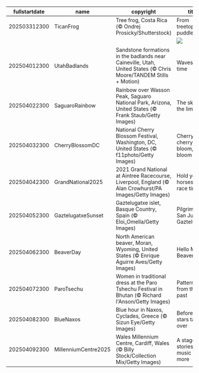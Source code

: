 |fullstartdate|name|copyright|title|image|
|--|--|--|--|--|
202503312300|TicanFrog|Tree frog, Costa Rica (© Ondrej Prosicky/Shutterstock)|From treetops to puddles|![](/en-GB/2025/04/202503312300TicanFrog.jpg)|
||||![](/en-GB/2025/04/.jpg)|
202504012300|UtahBadlands|Sandstone formations in the badlands near Caineville, Utah, United States (© Chris Moore/TANDEM Stills + Motion)|Waves of time|![](/en-GB/2025/04/202504012300UtahBadlands.jpg)|
202504022300|SaguaroRainbow|Rainbow over Wasson Peak, Saguaro National Park, Arizona, United States (© Frank Staub/Getty Images)|The sky is the limit|![](/en-GB/2025/04/202504022300SaguaroRainbow.jpg)|
202504032300|CherryBlossomDC|National Cherry Blossom Festival, Washington, DC, United States (© f11photo/Getty Images)|Cherry, cherry, bloom, bloom|![](/en-GB/2025/04/202504032300CherryBlossomDC.jpg)|
202504042300|GrandNational2025|2021 Grand National at Aintree Racecourse, Liverpool, England (© Alan Crowhurst/PA Images/Getty Images)|Hold your horses—it's race time!|![](/en-GB/2025/04/202504042300GrandNational2025.jpg)|
202504052300|GaztelugatxeSunset|Gaztelugatxe islet, Basque Country, Spain (© Eloi_Omella/Getty Images)|Pilgrimage to San Juan de Gaztelugatxe|![](/en-GB/2025/04/202504052300GaztelugatxeSunset.jpg)|
202504062300|BeaverDay|North American beaver, Moran, Wyoming, United States (© Enrique Aguirre Aves/Getty Images)|Hello Mr. Beaver!|![](/en-GB/2025/04/202504062300BeaverDay.jpg)|
202504072300|ParoTsechu|Women in traditional dress at the Paro Tshechu Festival in Bhutan (© Richard I'Anson/Getty Images)|Patterns from the past|![](/en-GB/2025/04/202504072300ParoTsechu.jpg)|
202504082300|BlueNaxos|Blue hour in Naxos, Cyclades, Greece (© Sizun Eye/Getty Images)|Before the stars take over|![](/en-GB/2025/04/202504082300BlueNaxos.jpg)|
202504092300|MillenniumCentre2025|Wales Millennium Centre, Cardiff, Wales (© Billy Stock/Collection Mix/Getty Images)|A stage for stories, music and more|![](/en-GB/2025/04/202504092300MillenniumCentre2025.jpg)|
